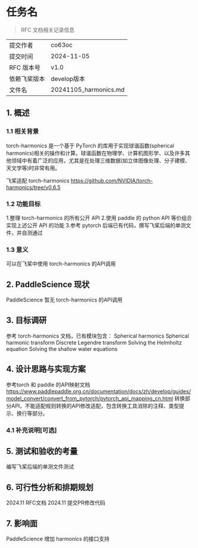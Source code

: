 # 任务名

> RFC 文档相关记录信息

|              |                       |
| ------------ | --------------------- |
| 提交作者     | co63oc                |
| 提交时间     | 2024-11-05            |
| RFC 版本号   | v1.0                  |
| 依赖飞桨版本 | develop版本           |
| 文件名       | 20241105_harmonics.md |

## 1. 概述

### 1.1 相关背景

torch-harmonics 是一个基于 PyTorch 的库用于实现球谐函数(spherical harmonics)相关的操作和计算。球谐函数在物理学、计算机图形学、以及许多其他领域中有着广泛的应用，尤其是在处理三维数据(如立体图像处理、分子建模、天文学等)时非常有用。

飞桨适配 torch-harmonics https://github.com/NVIDIA/torch-harmonics/tree/v0.6.5

### 1.2 功能目标

1.整理 torch-harmonics 的所有公开 API
2.使用 paddle 的 python API 等价组合实现上述公开 API 的功能
3.参考 pytorch 后端已有代码，撰写飞桨后端的单测文件，并自测通过

### 1.3 意义

可以在飞桨中使用 torch-harmonics 的API调用 

## 2. PaddleScience 现状

PaddleScience 暂无 torch-harmonics 的API调用

## 3. 目标调研

参考 torch-harmonics 文档，已有模块包含：
Spherical harmonics
Spherical harmonic transform
Discrete Legendre transform
Solving the Helmholtz equation
Solving the shallow water equations

## 4. 设计思路与实现方案

参考torch 和 paddle 的API映射文档
https://www.paddlepaddle.org.cn/documentation/docs/zh/develop/guides/model_convert/convert_from_pytorch/pytorch_api_mapping_cn.html
转换部分API，不能适配规则转换的API修改适配，包含转换工具消除的注释、类型提示、换行等部分。

### 4.1 补充说明[可选]


## 5. 测试和验收的考量

编写飞桨后端的单测文件测试

## 6. 可行性分析和排期规划

2024.11 RFC文档
2024.11 提交PR修改代码

## 7. 影响面

PaddleScience 增加 harmonics 的接口支持
